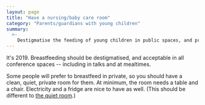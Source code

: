 ```yaml
---
layout: page
title: "Have a nursing/baby care room"
category: "Parents/guardians with young children"
summary:
  >-
    Destigmatise the feeding of young children in public spaces, and provide a space to do it privately if people prefer.
---
```


It's 2019.
Breastfeeding should be destigmatised, and acceptable in all conference spaces -- including in talks and at mealtimes.

Some people will prefer to breastfeed in private, so you should have a clean, quiet, private room for them.
At minimum, the room needs a table and a chair.
Electricity and a fridge are nice to have as well.
(This should be different to [the quiet room](/ideas/quiet-room/).)
